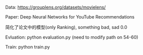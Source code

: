 Data:  https://grouplens.org/datasets/movielens/

Paper: Deep Neural Networks for YouTube Recommendations

简化了论文中的模型(only Ranking), something bad, sad 0.0

Evluation:
  python evaluation.py 
  (need to modify path on 54-60) 

Train:
  python train.py
